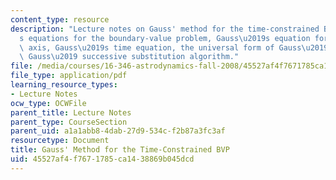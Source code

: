 ```yaml
---
content_type: resource
description: "Lecture notes on Gauss' method for the time-constrained BVP, Lagrange\u2019\
  s equations for the boundary-value problem, Gauss\u2019s equation for the semimajor\
  \ axis, Gauss\u2019s time equation, the universal form of Gauss\u2019 method, and\
  \ Gauss\u2019 successive substitution algorithm."
file: /media/courses/16-346-astrodynamics-fall-2008/45527af4f7671785ca1438869b045dcd_lec_13.pdf
file_type: application/pdf
learning_resource_types:
- Lecture Notes
ocw_type: OCWFile
parent_title: Lecture Notes
parent_type: CourseSection
parent_uid: a1a1abb8-4dab-27d9-534c-f2b87a3fc3af
resourcetype: Document
title: Gauss' Method for the Time-Constrained BVP
uid: 45527af4-f767-1785-ca14-38869b045dcd
---
```

